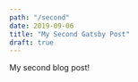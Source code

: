 ```yaml
---
path: "/second"
date: 2019-09-06
title: "My Second Gatsby Post"
draft: true
---
```


My second blog post!